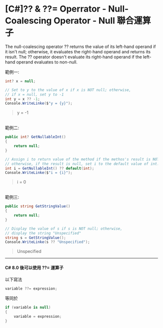 # [C#]?? & ??= Operrator - Null-Coalescing Operator - Null 聯合運算子

The null-coalescing operator ?? returns the value of its left-hand operand if it isn't null; otherwise, it evaluates the right-hand operand and returns its result. The ?? operator doesn't evaluate its right-hand operand if the left-hand operand evaluates to non-null.

範例一:
```csharp
int? x = null;

// Set to y to the value of x if x is NOT null; otherwise, 
// if x = null, set y to -1
int y = x ?? -1;
Console.WriteLinke($"y = {y}");
```
>y = -1

<br/>範例二:
```csharp
public int? GetNullableInt()
{
    return null;
}

// Assign i to return value of the method if the methos's result is NOT null;
// otherwise, if the result is null, set i to the default value of int.
int i = GetNullableInt() ?? default(int);
Console.WriteLinke($"i = {i}");
```
>i = 0

<br/>範例三:
```csharp
public string GetStringValue()
{
    return null;
}

// Display the value of s if s is NOT null; otherwise,
// display the string "Unspecified"
string s = GetStringValue();
Console.WriteLinke(s ?? "Unspecified");
```
>Unspecified
---
#### C# 8.0 後可以使用 ??= 運算子

以下寫法
```csharp
variable ??= expression;
```
等同於
```csharp
if (variable is null)
{
    variable = expression;
}
```